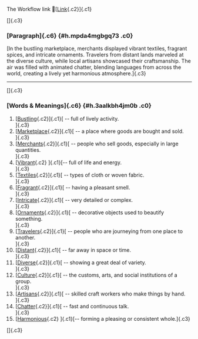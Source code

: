 The Workflow link
👏[[Link](https://www.google.com/url?q=http://www.google.com&sa=D&source=editors&ust=1755956527042164&usg=AOvVaw2aDWRgICYzBNml6EkRLOPg){.c2}]{.c1}

[]{.c3}

### [Paragraph]{.c6} {#h.mpda4mgbgq73 .c0}

[In the bustling marketplace, merchants displayed vibrant textiles,
fragrant spices, and intricate ornaments. Travelers from distant lands
marveled at the diverse culture, while local artisans showcased their
craftsmanship. The air was filled with animated chatter, blending
languages from across the world, creating a lively yet harmonious
atmosphere.]{.c3}

------------------------------------------------------------------------

[]{.c3}

### [Words & Meanings]{.c6} {#h.3aalkbh4jm0b .c0}

1.  [[Bustling](https://www.google.com/url?q=http://www.google.com&sa=D&source=editors&ust=1755956527043118&usg=AOvVaw2tnPEeULpLT088HmYqJH8K){.c2}]{.c1}[ --
    full of lively activity.\
    ]{.c3}
2.  [[Marketplace](https://www.google.com/url?q=http://www.google.com&sa=D&source=editors&ust=1755956527043296&usg=AOvVaw3YPG9n7qvJbbezTBcdTO4j){.c2}]{.c1}[ --
    a place where goods are bought and sold.\
    ]{.c3}
3.  [[Merchants](https://www.google.com/url?q=http://www.google.com&sa=D&source=editors&ust=1755956527043452&usg=AOvVaw18uiJf__QidxIVhwuSox9t){.c2}]{.c1}[ --
    people who sell goods, especially in large quantities.\
    ]{.c3}
4.  [[Vibrant](https://www.google.com/url?q=http://www.google.com&sa=D&source=editors&ust=1755956527043615&usg=AOvVaw29kNyAzYV91T1eAiE-6uKp){.c2}
    ]{.c1}[-- full of life and energy.\
    ]{.c3}
5.  [[Textiles](https://www.google.com/url?q=http://www.google.com&sa=D&source=editors&ust=1755956527043741&usg=AOvVaw1f2UueSRbIvv0ovKGnscQy){.c2}]{.c1}[ --
    types of cloth or woven fabric.\
    ]{.c3}
6.  [[Fragrant](https://www.google.com/url?q=http://www.google.com&sa=D&source=editors&ust=1755956527043872&usg=AOvVaw1mqOtd3Gxa05QrV6cfz40p){.c2}]{.c1}[ --
    having a pleasant smell.\
    ]{.c3}
7.  [[Intricate](https://www.google.com/url?q=http://www.google.com&sa=D&source=editors&ust=1755956527043998&usg=AOvVaw1pZRFY0C2Yb5p1gd4Mk9x0){.c2}]{.c1}[ --
    very detailed or complex.\
    ]{.c3}
8.  [[Ornaments](https://www.google.com/url?q=http://www.google.com&sa=D&source=editors&ust=1755956527044141&usg=AOvVaw1km5Uo61eSsQlCC2_xd_jZ){.c2}]{.c1}[ --
    decorative objects used to beautify something.\
    ]{.c3}
9.  [[Travelers](https://www.google.com/url?q=http://www.google.com&sa=D&source=editors&ust=1755956527044287&usg=AOvVaw2E_YYoqMx_3QtRSEU0peQs){.c2}]{.c1}[ --
    people who are journeying from one place to another.\
    ]{.c3}
10. [[Distant](https://www.google.com/url?q=http://www.google.com&sa=D&source=editors&ust=1755956527044447&usg=AOvVaw3SNHDjjz6RbehgGm6d71M1){.c2}]{.c1}[ --
    far away in space or time.\
    ]{.c3}
11. [[Diverse](https://www.google.com/url?q=http://www.google.com&sa=D&source=editors&ust=1755956527044578&usg=AOvVaw0ZTNWbdYYLc1FejtsavUH_){.c2}]{.c1}[ --
    showing a great deal of variety.\
    ]{.c3}
12. [[Culture](https://www.google.com/url?q=http://www.google.com&sa=D&source=editors&ust=1755956527044705&usg=AOvVaw10p8HJjngp-ofR2Tejpk14){.c2}]{.c1}[ --
    the customs, arts, and social institutions of a group.\
    ]{.c3}
13. [[Artisans](https://www.google.com/url?q=http://www.google.com&sa=D&source=editors&ust=1755956527044857&usg=AOvVaw026TnxFKBa85kUhIGvJ8_a){.c2}]{.c1}[ --
    skilled craft workers who make things by hand.\
    ]{.c3}
14. [[Chatter](https://www.google.com/url?q=http://www.google.com&sa=D&source=editors&ust=1755956527044999&usg=AOvVaw3LmbXyNIa-syIqaqIUNVHX){.c2}]{.c1}[ --
    fast and continuous talk.\
    ]{.c3}
15. [[Harmonious](https://www.google.com/url?q=http://www.google.com&sa=D&source=editors&ust=1755956527045128&usg=AOvVaw2fbuoaCLi0DCtkT2uw6GIW){.c2}
    ]{.c1}[-- forming a pleasing or consistent whole.]{.c3}

[]{.c3}

